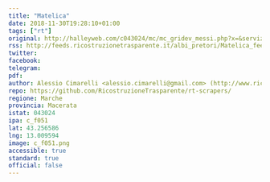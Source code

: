 ```yaml
---
title: "Matelica"
date: 2018-11-30T19:28:10+01:00
tags: ["rt"]
original: http://halleyweb.com/c043024/mc/mc_gridev_messi.php?x=&servizio=&bck=http%3A%2F%2Fwww.comune.matelica.mc.it%2F
rss: http://feeds.ricostruzionetrasparente.it/albi_pretori/Matelica_feed.xml
twitter: 
facebook: 
telegram: 
pdf: 
author: Alessio Cimarelli <alessio.cimarelli@gmail.com> (http://www.ricostruzionetrasparente.it)
repo: https://github.com/RicostruzioneTrasparente/rt-scrapers/
regione: Marche
provincia: Macerata
istat: 043024
ipa: c_f051
lat: 43.256586
lng: 13.009594
image: c_f051.png
accessible: true
standard: true
official: false
---
```

